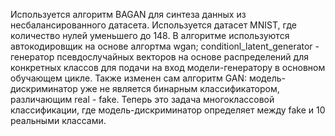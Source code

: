 Используется алгоритм BAGAN для синтеза данных из несбалансированного датасета. Используется датасет MNIST, где количество нулей уменьшего до 148. В алгоритме используются автокодировщик на основе алгортма wgan; conditionl_latent_generator - генератор псевдослучайных векторов на основе распределений для конкретных классов для подачи на вход модели-генератору в основном обучающем цикле. Также изменен сам алгоритм GAN: модель-дискриминатор уже не является бинарным классификатором, различающим real - fake. Теперь это задача многоклассовой классификации, где модель-дискриминатор определяет между fake и 10 реальными классами.
